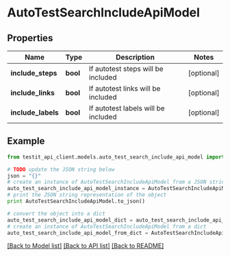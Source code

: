 # AutoTestSearchIncludeApiModel


## Properties
Name | Type | Description | Notes
------------ | ------------- | ------------- | -------------
**include_steps** | **bool** | If autotest steps will be included | [optional] 
**include_links** | **bool** | If autotest links will be included | [optional] 
**include_labels** | **bool** | If autotest labels will be included | [optional] 

## Example

```python
from testit_api_client.models.auto_test_search_include_api_model import AutoTestSearchIncludeApiModel

# TODO update the JSON string below
json = "{}"
# create an instance of AutoTestSearchIncludeApiModel from a JSON string
auto_test_search_include_api_model_instance = AutoTestSearchIncludeApiModel.from_json(json)
# print the JSON string representation of the object
print AutoTestSearchIncludeApiModel.to_json()

# convert the object into a dict
auto_test_search_include_api_model_dict = auto_test_search_include_api_model_instance.to_dict()
# create an instance of AutoTestSearchIncludeApiModel from a dict
auto_test_search_include_api_model_from_dict = AutoTestSearchIncludeApiModel.from_dict(auto_test_search_include_api_model_dict)
```
[[Back to Model list]](../README.md#documentation-for-models) [[Back to API list]](../README.md#documentation-for-api-endpoints) [[Back to README]](../README.md)



